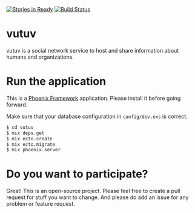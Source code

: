 [![Stories in Ready](https://badge.waffle.io/vutuv/vutuv.png?label=ready&title=Ready)](https://waffle.io/vutuv/vutuv)
[![Build
Status](https://travis-ci.org/vutuv/vutuv.svg?branch=master)](https://travis-ci.org/vutuv/vutuv)

# vutuv
vutuv is a social network service to host and share information about humans and organizations.

# Run the application

This is a [Phoenix Framework](http://www.phoenixframework.org/) application. Please install it before going forward.

Make sure that your database configuration in `config/dev.exs` is correct.

```bash
$ cd vutuv
$ mix deps.get
$ mix ecto.create
$ mix ecto.migrate
$ mix phoenix.server
```

# Do you want to participate?

Great! This is an open-source project. Please feel free to create a pull request for stuff you want to change. 
And please do add an issue for any problem or feature request.
